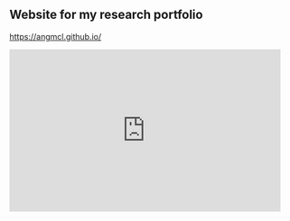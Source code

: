 ## Website for my research portfolio
https://angmcl.github.io/

<iframe src="https://giphy.com/embed/G8k4UcUNIhFSM" width="480" height="288" frameBorder="0" class="giphy-embed" allowFullScreen></iframe><p><a href="https://giphy.com/gifs/floor-ancient-microbes-G8k4UcUNIhFSM"></a></p>

